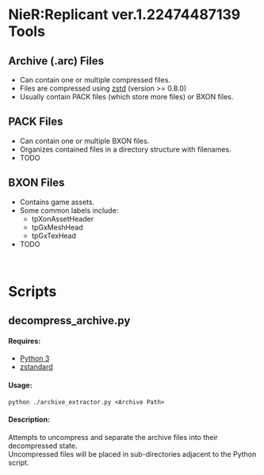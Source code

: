 # NieR:Replicant ver.1.22474487139 Tools

## Archive (.arc) Files
* Can contain one or multiple compressed files.
* Files are compressed using [zstd](https://facebook.github.io/zstd/) (version >= 0.8.0)
* Usually contain PACK files (which store more files) or BXON files.

## PACK Files
* Can contain one or multiple BXON files.
* Organizes contained files in a directory structure with filenames.
* TODO

## BXON Files
* Contains game assets.
* Some common labels include:
	* tpXonAssetHeader
	* tpGxMeshHead
	* tpGxTexHead
* TODO

<br>

# Scripts

## decompress_archive.py
#### Requires:
* [Python 3](https://www.python.org/)
* [zstandard](https://pypi.org/project/zstandard/) 

#### Usage: 
`python ./archive_extractor.py <Archive Path>`

#### Description:
Attempts to uncompress and separate the archive files into their decompressed state. <br>
Uncompressed files will be placed in sub-directories adjacent to the Python script.